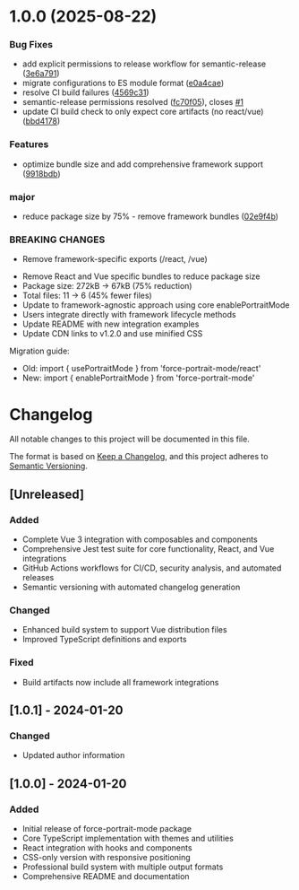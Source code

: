 # 1.0.0 (2025-08-22)


### Bug Fixes

* add explicit permissions to release workflow for semantic-release ([3e6a791](https://github.com/sai-na/force-portrait-mode/commit/3e6a791e87d20de6dab3e1d8c53b7b0a0a2d8b43))
* migrate configurations to ES module format ([e0a4cae](https://github.com/sai-na/force-portrait-mode/commit/e0a4cae7829860674a45332cafe47dd3b36f493b))
* resolve CI build failures ([4569c31](https://github.com/sai-na/force-portrait-mode/commit/4569c31fe108652b80417d7c37222fb64dd1b852))
* semantic-release permissions resolved ([fc70f05](https://github.com/sai-na/force-portrait-mode/commit/fc70f05eb41bfe84def112874aadf7729232b7e4)), closes [#1](https://github.com/sai-na/force-portrait-mode/issues/1)
* update CI build check to only expect core artifacts (no react/vue) ([bbd4178](https://github.com/sai-na/force-portrait-mode/commit/bbd417804a1eac457b69cd25be5d69a639faa295))


### Features

* optimize bundle size and add comprehensive framework support ([9918bdb](https://github.com/sai-na/force-portrait-mode/commit/9918bdbfcfff3b0489ebfe70ce7021c2d62009a2))


### major

* reduce package size by 75% - remove framework bundles ([02e9f4b](https://github.com/sai-na/force-portrait-mode/commit/02e9f4bfac96376c28094ba6ab7de6998751e029))


### BREAKING CHANGES

* Remove framework-specific exports (/react, /vue)

- Remove React and Vue specific bundles to reduce package size
- Package size: 272kB → 67kB (75% reduction)
- Total files: 11 → 6 (45% fewer files)
- Update to framework-agnostic approach using core enablePortraitMode
- Users integrate directly with framework lifecycle methods
- Update README with new integration examples
- Update CDN links to v1.2.0 and use minified CSS

Migration guide:
- Old: import { usePortraitMode } from 'force-portrait-mode/react'
- New: import { enablePortraitMode } from 'force-portrait-mode'

# Changelog

All notable changes to this project will be documented in this file.

The format is based on [Keep a Changelog](https://keepachangelog.com/en/1.0.0/),
and this project adheres to [Semantic Versioning](https://semver.org/spec/v2.0.0.html).

## [Unreleased]

### Added
- Complete Vue 3 integration with composables and components
- Comprehensive Jest test suite for core functionality, React, and Vue integrations
- GitHub Actions workflows for CI/CD, security analysis, and automated releases
- Semantic versioning with automated changelog generation

### Changed
- Enhanced build system to support Vue distribution files
- Improved TypeScript definitions and exports

### Fixed
- Build artifacts now include all framework integrations

## [1.0.1] - 2024-01-20

### Changed
- Updated author information

## [1.0.0] - 2024-01-20

### Added
- Initial release of force-portrait-mode package
- Core TypeScript implementation with themes and utilities
- React integration with hooks and components
- CSS-only version with responsive positioning
- Professional build system with multiple output formats
- Comprehensive README and documentation
